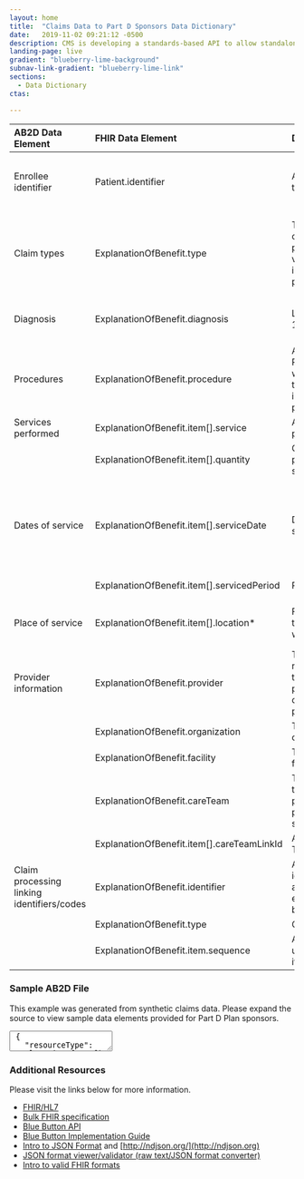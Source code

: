 ```yaml
---
layout: home
title:  "Claims Data to Part D Sponsors Data Dictionary"
date:   2019-11-02 09:21:12 -0500 
description: CMS is developing a standards-based API to allow standalone Medicare Part D plan (PDP) sponsors to retrieve Medicare claims data for their enrollees.
landing-page: live
gradient: "blueberry-lime-background"
subnav-link-gradient: "blueberry-lime-link"
sections:
  - Data Dictionary
ctas:

---
```


|  AB2D Data Element |  FHIR Data Element |  Definition |  Cardinality |  Terminology Binding |  Type |  Comment |
|:-------------------|:-------------------|:------------|:-------------|:---------------------|:------|:---------|
| Enrollee identifier | Patient.identifier | An identifier for this patient | 1..1 | | Identifier | Patients are always assigned specific numerical identifiers. See sample JSON at the end of the page and refer to https://hl7.org/fhir/STU3/references.html#Reference for information on references. |
| Claim types | ExplanationOfBenefit.type | The category of claim, e.g. oral, pharmacy, vision, institutional, professional | 1..* | Claim Type Codes (Extensible)| Codeable Concept | Claim types determine the general sets of business rules applied for information requirements and adjudication. The majority of jurisdictions use: oral, pharmacy, vision, professional and institutional, or variants on those terms, as the general styles of claims. The valueset is extensible to accommodate other jurisdictional requirements. |
| Diagnosis | ExplanationOfBenefit.diagnosis | List of Diagnosis 1..* | ICD-10 Disease Codes | https://hl7.org/fhir/STU3/terminologies.html#unbound | This data element contains an array of one or more diagnosis. Each diagnosis contains sequence, code, package code, type, reference as well as extensions (e.g. outpatient-clm-poa-ind-sw1-extension). |
| Procedures | ExplanationOfBenefit.procedure | A list of Procedures, which identifies the clinical intervention performed | 1..* | ICD-10 Procedure Codes | https://hl7.org/fhir/STU3/terminologies.html#unbound | This data element contains an array of one or more procedures. Each procedure includes sequence, date, and code (as CodeableConcept). |
| Services performed | ExplanationOfBenefit.item[].service | A list of services performed. | 0..1 | HCPCS | CodeableConcept | Coding for the services performed. |
| | ExplanationOfBenefit.item[].quantity | Count of products or services | 0..1 | | SimpleQuantity | "quantity":{ "value":1 } |
| Dates of service | ExplanationOfBenefit.item[].serviceDate | Date of the service | 0..1 | Date | FHIR Date representation | A JSON string - a union of xs:dateTime, xs:date, xs:gYearMonth, xs:gYear. A date, date-time or partial date (e.g. just year or year + month) as used in human communication. If hours and minutes are specified, a time zone SHALL be populated. Seconds must be provided due to schema type constraints but may be zero-filled and may be ignored. Dates SHALL be valid dates. |
| | ExplanationOfBenefit.item[].servicedPeriod | Period of service | 0..1 | | Period | A period of service, such as "servicedPeriod":{ "start":"2000-10-01", "end":"2000-10-01" } |
| Place of service | ExplanationOfBenefit.item[].location* | Facility where the services were provided | 0..1 | | One of: Reference, Address, CodeableConcept | Location can be specified using one of the 3 possible data elements in FHIR EOB: locationCodeableConcept, locationAddress or locationReference. |
| Provider information | ExplanationOfBenefit.provider | The provider responsible for the claim, predetermination or preauthorization | 0..1 | | Reference Patterns Index: Practitioner PractitionerRole Organization Reference (Practitioner, PractitionerRole, Organization): Common patterns = Participant| Typically this field would be 1..1 where this party is responsible for the claim but not necessarily professionally responsible for the provision of the individual products and services listed below. |
| | ExplanationOfBenefit.organization | The provider's organization | 0..1 | | A Reference to Organization | The provider's organization; includes at least an org identifier (an NPI). |
| | ExplanationOfBenefit.facility | The servicing facility | 0..1 |  | A Reference to Location | The servicing facility; includes at least an org identifier. |
| | ExplanationOfBenefit.careTeam | The members of the team who provided the products and services | 0..* | | | |
| | ExplanationOfBenefit.item[].careTeamLinkId | A link to a Care Team | 0..1 | | Positive Integer | Applicable care team members |
| Claim processing linking identifiers/codes | ExplanationOfBenefit.identifier | A unique identifier assigned to this explanation of benefit. | 1..* | | Identifier | Allows EOBs to be distinguished and referenced. Includes Claim Group ID, which can be used to link claims together |
| | ExplanationOfBenefit.type | Covered earlier | | | | |
| | ExplanationOfBenefit.item.sequence | A number to uniquely identify item entries. | 1..1 | | positiveInt | Necessary to provide a mechanism to link to items from within the claim and within the adjudication details of the ClaimResponse.

### Sample AB2D File

This example was generated from synthetic claims data. Please expand the source to view sample data elements provided for Part D Plan sponsors.

 <textarea>
 {
   "resourceType": "ExplanationOfBenefit",
   "id": "snf-777777777",
   "identifier": [
     {
       "system": "https://bluebutton.cms.gov/resources/variables/clm_id",
       "value": "777777777"
     },
     {
       "system": "https://bluebutton.cms.gov/resources/identifier/claim-group",
       "value": "900"
     }
   ],
   "type": {
     "coding": [
       {
         "system": "https://bluebutton.cms.gov/resources/variables/nch_clm_type_cd",
         "code": "20",
         "display": "Non swing bed Skilled Nursing Facility (SNF) claim"
       },
       {
         "system": "https://bluebutton.cms.gov/resources/codesystem/eob-type",
         "code": "SNF"
       },
       {
         "system": "http://hl7.org/fhir/ex-claimtype",
         "code": "institutional",
         "display": "Institutional"
       },
       {
         "system": "https://bluebutton.cms.gov/resources/variables/nch_near_line_rec_ident_cd",
         "code": "V",
         "display": "Part A institutional claim record (inpatient [IP], skilled nursing facility [SNF], hospice [HOS], or home health agency [HHA])"
       },
       {
         "system": "https://bluebutton.cms.gov/resources/variables/clm_srvc_clsfctn_type_cd",
         "code": "1"
       }
     ]
   },
   "patient": {
     "reference": "Patient/567834"
   },
   "provider": {
     "identifier": {
       "system": "https://bluebutton.cms.gov/resources/variables/prvdr_num",
       "value": "299999"
     }
   },
   "organization": {
     "identifier": {
       "system": "http://hl7.org/fhir/sid/us-npi",
       "value": "1111111111"
     }
   },
   "facility": {
     "extension": [
       {
         "url": "https://bluebutton.cms.gov/resources/variables/clm_fac_type_cd",
         "valueCoding": {
           "system": "https://bluebutton.cms.gov/resources/variables/clm_fac_type_cd",
           "code": "2",
           "display": "Skilled Nursing Facility (SNF)"
         }
       }
     ],
     "identifier": {
       "system": "http://hl7.org/fhir/sid/us-npi",
       "value": "1111111111"
     }
   },
   "careTeam": [
     {
       "sequence": 2,
       "provider": {
         "identifier": {
           "system": "http://hl7.org/fhir/sid/us-npi",
           "value": "3333333333"
         }
       },
       "role": {
         "coding": [
           {
             "system": "http://hl7.org/fhir/claimcareteamrole",
             "code": "assist",
             "display": "Assisting Provider"
           }
         ]
       }
     },
     {
       "sequence": 3,
       "provider": {
         "identifier": {
           "system": "http://hl7.org/fhir/sid/us-npi",
           "value": "4444444444"
         }
       },
       "role": {
         "coding": [
           {
             "system": "http://hl7.org/fhir/claimcareteamrole",
             "code": "other",
             "display": "Other"
           }
         ]
       }
     },
     {
       "sequence": 4,
       "provider": {
         "identifier": {
           "system": "http://hl7.org/fhir/sid/us-npi",
           "value": "2222222222"
         }
       },
       "role": {
         "coding": [
           {
             "system": "http://hl7.org/fhir/claimcareteamrole",
             "code": "primary",
             "display": "Primary provider"
           }
         ]
       }
     },
     {
       "sequence": 5,
       "provider": {
         "identifier": {
           "system": "http://hl7.org/fhir/sid/us-npi",
           "value": "345345345"
         }
       },
       "role": {
         "coding": [
           {
             "system": "http://hl7.org/fhir/claimcareteamrole",
             "code": "primary",
             "display": "Primary provider"
           }
         ]
       }
     }
   ],
   "diagnosis": [
     {
       "packageCode": {
         "coding": [
           {
             "system": "https://bluebutton.cms.gov/resources/variables/clm_drg_cd",
             "code": "645"
           }
         ]
       }
     },
     {
       "sequence": 2,
       "diagnosisCodeableConcept": {
         "coding": [
           {
             "system": "http://hl7.org/fhir/sid/icd-9-cm",
             "code": "R4444"
           }
         ]
       },
       "type": [
         {
           "coding": [
             {
               "system": "https://bluebutton.cms.gov/resources/codesystem/diagnosis-type",
               "code": "admitting",
               "display": "The diagnosis given as the reason why the patient was admitted to the hospital."
             }
           ]
         }
       ]
     },
     {
       "sequence": 3,
       "diagnosisCodeableConcept": {
         "coding": [
           {
             "system": "http://hl7.org/fhir/sid/icd-9-cm",
             "code": "R5555"
           }
         ]
       },
       "type": [
         {
           "coding": [
             {
               "system": "https://bluebutton.cms.gov/resources/codesystem/diagnosis-type",
               "code": "principal",
               "display": "The single medical diagnosis that is most relevant to the patient's chief complaint or need for treatment."
             }
           ]
         }
       ]
     },
     {
       "sequence": 4,
       "diagnosisCodeableConcept": {
         "coding": [
           {
             "system": "http://hl7.org/fhir/sid/icd-9-cm",
             "code": "R6666"
           }
         ]
       }
     },
     {
       "sequence": 5,
       "diagnosisCodeableConcept": {
         "coding": [
           {
             "system": "http://hl7.org/fhir/sid/icd-9-cm",
             "code": "R2222"
           }
         ]
       },
       "type": [
         {
           "coding": [
             {
               "system": "https://bluebutton.cms.gov/resources/codesystem/diagnosis-type",
               "code": "external-first",
               "display": "The code used to identify the 1st external cause of injury, poisoning, or other adverse effect."
             }
           ]
         }
       ]
     },
     {
       "sequence": 6,
       "diagnosisCodeableConcept": {
         "coding": [
           {
             "system": "http://hl7.org/fhir/sid/icd-9-cm",
             "code": "R3333"
           }
         ]
       },
       "type": [
         {
           "coding": [
             {
               "system": "https://bluebutton.cms.gov/resources/codesystem/diagnosis-type",
               "code": "external",
               "display": "A code used to identify an external cause of injury, poisoning, or other adverse effect."
             }
           ]
         }
       ]
     }
   ],
   "procedure": [
     {
       "sequence": 1,
       "date": "2016-01-16T00:00:00-06:00",
       "procedureCodeableConcept": {
         "coding": [
           {
             "system": "http://hl7.org/fhir/sid/icd-9-cm",
             "code": "0TCCCCC"
           }
         ]
       }
     }
   ],
   "precedence": 0,
   "item": [
     {
       "sequence": 1,
       "careTeamLinkId": [
         5
       ],
       "service": {
         "coding": [
           {
             "system": "https://bluebutton.cms.gov/resources/codesystem/hcpcs",
             "code": "MMM"
           }
         ]
       },
       "servicedPeriod": {
         "start": "2000-10-01",
         "end": "2000-10-01"
       },
       "locationAddress": {
         "state": "FL"
       },
       "quantity": {
         "value": 477
       }
     }
   ]
 }
 </textarea>
 
### Additional Resources
Please visit the links below for more information.
 
- [FHIR/HL7](https://www.hl7.org/fhir/)
- [Bulk FHIR specification](http://build.fhir.org/ig/HL7/VhDir/bulk-data.html)
- [Blue Button API](https://bluebutton.cms.gov/developers/)
- [Blue Button Implementation Guide](https://bluebutton.cms.gov/assets/ig/index.html)
- [Intro to JSON Format](http://json.org/) and [http://ndjson.org/](http://ndjson.org)
- [JSON format viewer/validator (raw text/JSON format converter)](https://jsonlint.com/)
- [Intro to valid FHIR formats](http://hl7.org/fhir/STU3/validation.html)